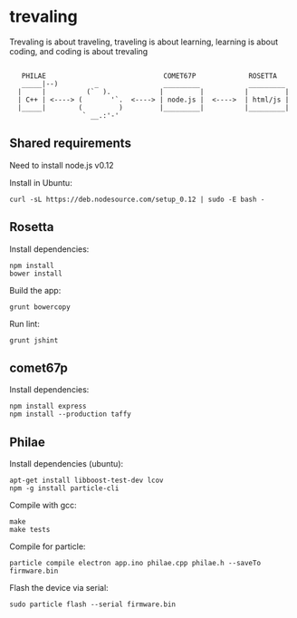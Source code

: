 # trevaling

Trevaling is about traveling, traveling is about learning, learning is about coding, and coding is about trevaling
```

   PHILAE                             COMET67P             ROSETTA
   _____|--)         _                _________            _________
  |     |          (`  ).            |         |          |         |
  | C++ | <----> (       '`.  <----> | node.js |  <---->  | html/js |
  |_____|        (         )         |_________|          |_________|
                  ` __.:'-'

```

## Shared requirements

Need to install node.js v0.12

Install in Ubuntu:
```
curl -sL https://deb.nodesource.com/setup_0.12 | sudo -E bash -
```

## Rosetta

Install dependencies:
```
npm install
bower install
```

Build the app:
```
grunt bowercopy
```

Run lint:
```
grunt jshint
```
## comet67p

Install dependencies:
```
npm install express
npm install --production taffy
```
## Philae

Install dependencies (ubuntu):
```
apt-get install libboost-test-dev lcov
npm -g install particle-cli
```

Compile with gcc:
```
make
make tests
```

Compile for particle:
```
particle compile electron app.ino philae.cpp philae.h --saveTo firmware.bin
```

Flash the device via serial:
```
sudo particle flash --serial firmware.bin
```
